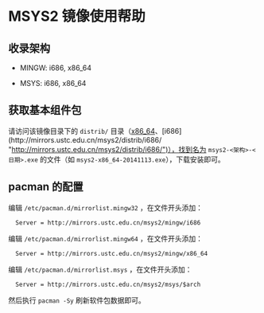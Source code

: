 ---
---

# MSYS2 镜像使用帮助

## 收录架构

  * MINGW: i686, x86_64 

  * MSYS: i686, x86_64




## 获取基本组件包

请访问该镜像目录下的 `distrib/` 目录（[x86_64](http://mirrors.ustc.edu.cn/msys2/distrib/x86_64/ "http://mirrors.ustc.edu.cn/msys2/distrib/x86_64/")、[i686](http://mirrors.ustc.edu.cn/msys2/distrib/i686/ "http://mirrors.ustc.edu.cn/msys2/distrib/i686/")），找到名为 `msys2-<架构>-<日期>.exe` 的文件（如 `msys2-x86_64-20141113.exe`），下载安装即可。 

## pacman 的配置

编辑 `/etc/pacman.d/mirrorlist.mingw32` ，在文件开头添加： 
    
    
      Server = http://mirrors.ustc.edu.cn/msys2/mingw/i686

编辑 `/etc/pacman.d/mirrorlist.mingw64` ，在文件开头添加： 
    
    
      Server = http://mirrors.ustc.edu.cn/msys2/mingw/x86_64

编辑 `/etc/pacman.d/mirrorlist.msys` ，在文件开头添加： 
    
    
      Server = http://mirrors.ustc.edu.cn/msys2/msys/$arch

然后执行 `pacman -Sy` 刷新软件包数据即可。 
